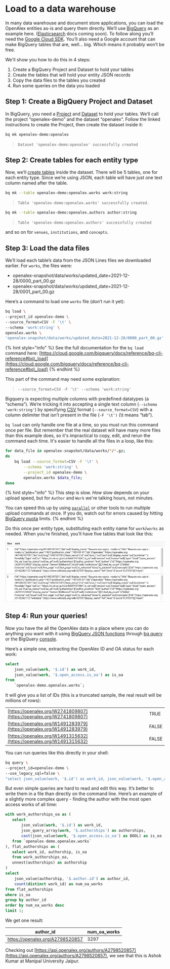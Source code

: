 # Load to a data warehouse

In many data warehouse and document store applications, you can load the OpenAlex entities as-is and query them directly. We’ll use [BigQuery](https://cloud.google.com/bigquery) as an example here. ([Elasticsearch](https://www.elastic.co/elasticsearch/) docs coming soon). To follow along you’ll need the [Google Cloud SDK](https://cloud.google.com/sdk/docs/install). You’ll also need a Google account that can make BigQuery tables that are, well…  big. Which means it probably won’t be free.

We'll show you how to do this in 4 steps:

1. Create a BigQuery Project and Dataset to hold your tables
2. Create the tables that will hold your entity JSON records
3. Copy the data files to the tables you created
4. Run some queries on the data you loaded

## **Step 1: Create a BigQuery Project and Dataset**

In BigQuery, you need a [Project](https://cloud.google.com/resource-manager/docs/creating-managing-projects) and [Dataset](https://cloud.google.com/bigquery/docs/datasets-intro) to hold your tables. We’ll call the project “openalex-demo” and the dataset “openalex”. Follow the linked instructions to create the Project, then create the dataset inside it:

```bash
bq mk openalex-demo:openalex
```

> `Dataset 'openalex-demo:openalex' successfully created`

## Step 2: Create tables for each entity type

Now, we’ll [create tables](https://cloud.google.com/bigquery/docs/tables) inside the dataset. There will be 5 tables, one for each entity type. Since we’re using JSON, each table will have just one text column named after the table.

```bash
bq mk --table openalex-demo:openalex.works work:string
```

> `Table 'openalex-demo:openalex.works' successfully created.`

```bash
bq mk --table openalex-demo:openalex.authors author:string
```

> `Table 'openalex-demo:openalex.authors' successfully created`

and so on for `venues`, `institutions`, and `concepts`.

## Step 3: Load the data files

We’ll load each table’s data from the JSON Lines files we downloaded earlier. For `works`, the files were:&#x20;

* openalex-snapshot/data/works/updated\_date=2021-12-28/0000\_part\_00.gz&#x20;
* openalex-snapshot/data/works/updated\_date=2021-12-28/0001\_part\_00.gz&#x20;

Here’s a command to load one `works` file (don’t run it yet):

```bash
bq load \
--project_id openalex-demo \
--source_format=CSV -F '\t' \
--schema 'work:string' \
openalex.works \
'openalex-snapshot/data/works/updated_date=2021-12-28/0000_part_00.gz'
```

{% hint style="info" %}
See the full documentation for the `bq load` command here: [https://cloud.google.com/bigquery/docs/reference/bq-cli-reference#bq\_load](https://cloud.google.com/bigquery/docs/reference/bq-cli-reference#bq\_load)
{% endhint %}

This part of the command may need some explanation:

> `--source_format=CSV -F '\t' --schema 'work:string'`

Bigquery is expecting multiple columns with predefined datatypes (a “schema”). We’re tricking it into accepting a single text column (`--schema 'work:string'`) by specifying [CSV](https://en.wikipedia.org/wiki/Comma-separated\_values) format (`--source_format=CSV`) with a column delimiter that isn’t present in the file (`-F '\t')`  (\t means “tab”).

`bq load` can only handle one file at a time, so you must run this command once per file. But remember that the real dataset will have many more files than this example does, so it's impractical to copy, edit, and rerun the command each time. It's easier to handle all the files in a loop, like this:

```bash
for data_file in openalex-snapshot/data/works/*/*.gz;
do
    bq load --source_format=CSV -F '\t' \
        --schema 'work:string' \
        --project_id openalex-demo \
        openalex.works $data_file;
done
```

{% hint style="info" %}
This step is slow. _How_ slow depends on your upload speed, but for `Author` and `Work` we're talking hours, not minutes.

You can speed this up by using [`parallel`](https://www.gnu.org/software/parallel/) or other tools to run multiple upload commands at once. If you do, watch out for errors caused by hitting [BigQuery quota](https://cloud.google.com/bigquery/docs/troubleshoot-quotas) limits.
{% endhint %}

Do this once per entity type, substituting each entity name for `work`/`works` as needed. When you’re finished, you’ll have five tables that look like this:

![a screenshot of two rows of the works table from the BigQuery console](<../../.gitbook/assets/Screen Shot 2021-12-29 at 11.57.21 AM.png>)

## **Step 4: Run your queries!**

Now you have the all the OpenAlex data in a place where you can do anything you want with it using [BigQuery JSON functions](https://cloud.google.com/bigquery/docs/reference/standard-sql/json\_functions) through [bq query](https://cloud.google.com/bigquery/docs/reference/bq-cli-reference#bq\_query) or the BigQuery [console](https://console.cloud.google.com/bigquery).&#x20;

Here’s a simple one, extracting the OpenAlex ID and OA status for each work:

```sql
select 
    json_value(work, '$.id') as work_id, 
    json_value(work, '$.open_access.is_oa') as is_oa
from
    `openalex-demo.openalex.works`;
```

It will give you a list of IDs (this is a truncated sample, the real result will be millions of rows):

|                                                                      |       |
| -------------------------------------------------------------------- | ----- |
| [https://openalex.org/W2741809807](https://openalex.org/W2741809807) | TRUE  |
| [https://openalex.org/W1491283979](https://openalex.org/W1491283979) | FALSE |
| [https://openalex.org/W1491315632](https://openalex.org/W1491315632) | FALSE |

You can run queries like this directly in your shell:

```bash
bq query \
--project_id=openalex-demo \
--use_legacy_sql=false \
"select json_value(work, '$.id') as work_id, json_value(work, '$.open_access.is_oa') as is_oa from openalex.works;"
```

But even simple queries are hard to read and edit this way. It’s better to write them in a file than directly on the command line. Here’s an example of a slightly more complex query - finding the author with the most open access works of all time:

```sql
with work_authorships_oa as (
   select
       json_value(work, '$.id') as work_id,
       json_query_array(work, '$.authorships') as authorships,
       cast(json_value(work, '$.open_access.is_oa') as BOOL) as is_oa
   from `openalex-demo.openalex.works`
), flat_authorships as (
   select work_id, authorship, is_oa
   from work_authorships_oa,
   unnest(authorships) as authorship
)
select 
    json_value(authorship, '$.author.id') as author_id,
    count(distinct work_id) as num_oa_works
from flat_authorships
where is_oa
group by author_id
order by num_oa_works desc
limit 1;
```

We get one result:

| author\_id                       | num\_oa\_works |
| -------------------------------- | -------------- |
| https://openalex.org/A2798520857 | 3297           |

Checking out [https://api.openalex.org/authors/A2798520857](https://api.openalex.org/authors/A2798520857), we see that this is Ashok Kumar at Manipal University Jaipur.

